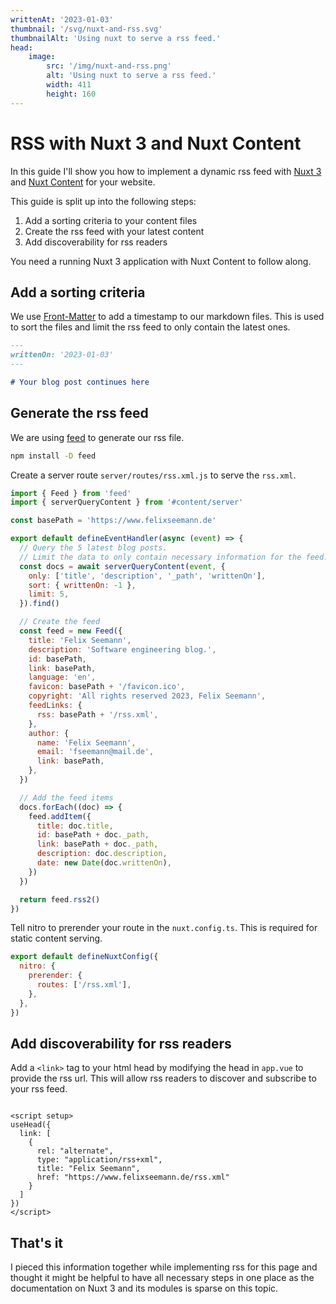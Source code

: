 ```yaml
---
writtenAt: '2023-01-03'
thumbnail: '/svg/nuxt-and-rss.svg'
thumbnailAlt: 'Using nuxt to serve a rss feed.'
head:
    image:
        src: '/img/nuxt-and-rss.png'
        alt: 'Using nuxt to serve a rss feed.'
        width: 411
        height: 160
---
```


# RSS with Nuxt 3 and Nuxt Content

In this guide I'll show you how to implement a dynamic rss feed with [Nuxt 3](https://nuxt.com/) and [Nuxt Content](https://content.nuxtjs.org/) for your website.

<!--more-->

This guide is split up into the following steps:

1. Add a sorting criteria to your content files
2. Create the rss feed with your latest content
3. Add discoverability for rss readers

You need a running Nuxt 3 application with Nuxt Content to follow along. 

## Add a sorting criteria

We use [Front-Matter](https://content.nuxtjs.org/guide/writing/markdown#front-matter) to add a timestamp to our markdown files. 
This is used to sort the files and limit the rss feed to only contain the latest ones.

```md
---
writtenOn: '2023-01-03'
---

# Your blog post continues here
```

## Generate the rss feed

We are using [feed](https://github.com/jpmonette/feed) to generate our rss file.

```bash 
npm install -D feed
```

Create a server route `server/routes/rss.xml.js` to serve the `rss.xml`.

```js
import { Feed } from 'feed'
import { serverQueryContent } from '#content/server'

const basePath = 'https://www.felixseemann.de'

export default defineEventHandler(async (event) => {
  // Query the 5 latest blog posts.
  // Limit the data to only contain necessary information for the feed. 
  const docs = await serverQueryContent(event, {
    only: ['title', 'description', '_path', 'writtenOn'],
    sort: { writtenOn: -1 },
    limit: 5,
  }).find()

  // Create the feed
  const feed = new Feed({
    title: 'Felix Seemann',
    description: 'Software engineering blog.',
    id: basePath,
    link: basePath,
    language: 'en',
    favicon: basePath + '/favicon.ico',
    copyright: 'All rights reserved 2023, Felix Seemann',
    feedLinks: {
      rss: basePath + '/rss.xml',
    },
    author: {
      name: 'Felix Seemann',
      email: 'fseemann@mail.de',
      link: basePath,
    },
  })

  // Add the feed items
  docs.forEach((doc) => {
    feed.addItem({
      title: doc.title,
      id: basePath + doc._path,
      link: basePath + doc._path,
      description: doc.description,
      date: new Date(doc.writtenOn),
    })
  })

  return feed.rss2()
})
```

Tell nitro to prerender your route in the `nuxt.config.ts`. This is required for static content serving.

```js
export default defineNuxtConfig({
  nitro: {
    prerender: {
      routes: ['/rss.xml'],
    },
  },
})
```

## Add discoverability for rss readers

Add a `<link>` tag to your html head by modifying the head in `app.vue` to provide the rss url. This will allow rss readers to discover and subscribe to your rss feed.

```vue

<script setup>
useHead({
  link: [
    {
      rel: "alternate",
      type: "application/rss+xml",
      title: "Felix Seemann",
      href: "https://www.felixseemann.de/rss.xml"
    }
  ]
})
</script>
```

## That's it

I pieced this information together while implementing rss for this page and thought it might be helpful to have all necessary steps in one place as the documentation on Nuxt 3 and its modules is sparse on this topic.